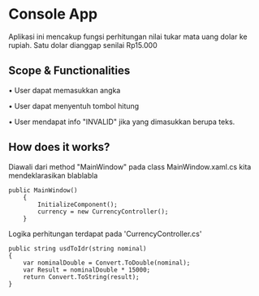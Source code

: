 ﻿# Console App

Aplikasi ini mencakup fungsi perhitungan nilai tukar mata uang dolar ke rupiah.
Satu dolar dianggap senilai Rp15.000

## Scope & Functionalities
• User dapat memasukkan angka

• User dapat menyentuh tombol hitung

• User mendapat info "INVALID" jika yang dimasukkan berupa teks.

## How does it works?
Diawali dari method "MainWindow" pada class MainWindow.xaml.cs kita mendeklarasikan blablabla

    public MainWindow()
        {
            InitializeComponent();
            currency = new CurrencyController();
        }

Logika perhitungan terdapat pada 'CurrencyController.cs'
    
    public string usdToIdr(string nominal)
    {
        var nominalDouble = Convert.ToDouble(nominal);
        var Result = nominalDouble * 15000;
        return Convert.ToString(result);
    } 
